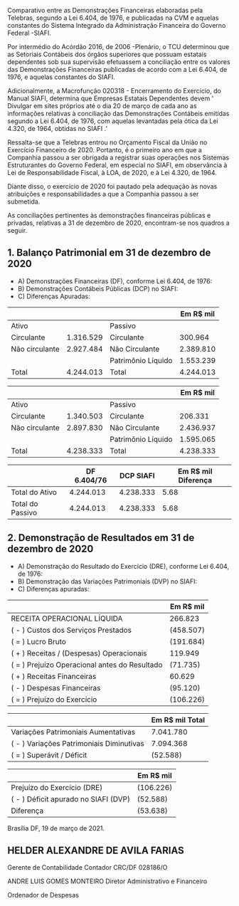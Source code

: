<!-- image -->

Comparativo  entre  as  Demonstrações  Financeiras  elaboradas  pela  Telebras,  segundo  a  Lei  6.404,  de  1976,  e publicadas na CVM e aquelas constantes do Sistema Integrado da Administração Financeira do Governo Federal -SIAFI.

Por  intermédio  do  Acórdão  2016,  de  2006 -Plenário,  o  TCU  determinou  que  as  Setoriais  Contábeis  dos  órgãos superiores  que  possuam  estatais  dependentes  sob  sua  supervisão  efetuassem  a  conciliação  entre  os  valores  das Demonstrações Financeiras publicadas de acordo com a Lei 6.404, de 1976, e aquelas constantes do SIAFI.

Adicionalmente,  a  Macrofunção  020318  -  Encerramento  do  Exercício,  do  Manual  SIAFI,  determina  que  Empresas Estatais Dependentes devem ' Divulgar em sites próprios até o dia 20 de março de cada ano as informações relativas à conciliação das Demonstrações Contábeis emitidas segundo a Lei 6.404, de 1976, com aquelas levantadas pela ótica da Lei 4.320, de 1964, obtidas no SIAFI .'

Ressalta-se  que  a  Telebras  entrou  no  Orçamento  Fiscal  da  União  no  Exercício  Financeiro  de  2020.  Portanto,  é  o primeiro ano em que a Companhia passou a ser obrigada a registrar suas operações nos Sistemas Estruturantes do Governo Federal, em especial no SIAFI, em observância à Lei de Responsabilidade Fiscal, à LOA, de 2020, e à Lei 4.320, de 1964.

Diante  disso,  o  exercício  de  2020  foi  pautado  pela  adequação  às  novas  atribuições  e  responsabilidades  a  que  a Companhia passou a ser submetida.

As conciliações pertinentes às demonstrações financeiras públicas e privadas, relativas a 31 de dezembro de 2020, encontram-se nos quadros a seguir.

## 1. Balanço Patrimonial em 31 de dezembro de 2020

- A) Demonstrações Financeiras (DF), conforme Lei 6.404, de 1976:
- B) Demonstrações Contábeis Públicas (DCP) no SIAFI:
- C) Diferenças Apuradas:

|                |           |                    | Em R$ mil   |
|----------------|-----------|--------------------|-------------|
| Ativo          |           | Passivo            |             |
| Circulante     | 1.316.529 | Circulante         | 300.964     |
| Não circulante | 2.927.484 | Não Circulante     | 2.389.810   |
|                |           | Patrimônio Líquido | 1.553.239   |
| Total          | 4.244.013 | Total              | 4.244.013   |

|                |           |                    | Em R$ mil   |
|----------------|-----------|--------------------|-------------|
| Ativo          |           | Passivo            |             |
| Circulante     | 1.340.503 | Circulante         | 206.331     |
| Não circulante | 2.897.830 | Não Circulante     | 2.436.937   |
|                |           | Patrimônio Líquido | 1.595.065   |
| Total          | 4.238.333 | Total              | 4.238.333   |

|                  | DF 6.404/76   | DCP SIAFI   |   Em R$ mil Diferença |
|------------------|---------------|-------------|-----------------------|
| Total do Ativo   | 4.244.013     | 4.238.333   |                  5.68 |
| Total do Passivo | 4.244.013     | 4.238.333   |                  5.68 |

<!-- image -->

<!-- image -->

## 2. Demonstração de Resultados em 31 de dezembro de 2020

- A) Demonstração do Resultado do Exercício (DRE), conforme Lei 6.404, de 1976:
- B) Demonstração das Variações Patrimoniais (DVP) no SIAFI:
- C) Diferenças apuradas:

|                                               | Em R$ mil   |
|-----------------------------------------------|-------------|
| RECEITA OPERACIONAL LÍQUIDA                   | 266.823     |
| ( - ) Custos dos Serviços Prestados           | (458.507)   |
| ( = ) Lucro Bruto                             | (191.684)   |
| ( + ) Receitas / (Despesas) Operacionais      | 119.949     |
| ( = ) Prejuízo Operacional antes do Resultado | (71.735)    |
| ( + ) Receitas Financeiras                    | 60.629      |
| ( - ) Despesas Financeiras                    | (95.120)    |
| ( = ) Prejuízo do Exercício                   | (106.226)   |

|                                          | Em R$ mil Total   |
|------------------------------------------|-------------------|
| Variações Patrimoniais Aumentativas      | 7.041.780         |
| ( - ) Variações Patrimoniais Diminutivas | 7.094.368         |
| ( = ) Superávit / Déficit                | (52.588)          |

|                                      | Em R$ mil   |
|--------------------------------------|-------------|
| Prejuízo do Exercício (DRE)          | (106.226)   |
| ( - ) Déficit apurado no SIAFI (DVP) | (52.588)    |
| Diferença                            | (53.638)    |

Brasília DF, 19 de março de 2021.

## HELDER ALEXANDRE DE AVILA FARIAS

Gerente de Contabilidade Contador CRC/DF 028186/O

ANDRE LUIS GOMES MONTEIRO Diretor Administrativo e Financeiro

Ordenador de Despesas

<!-- image -->

<!-- image -->